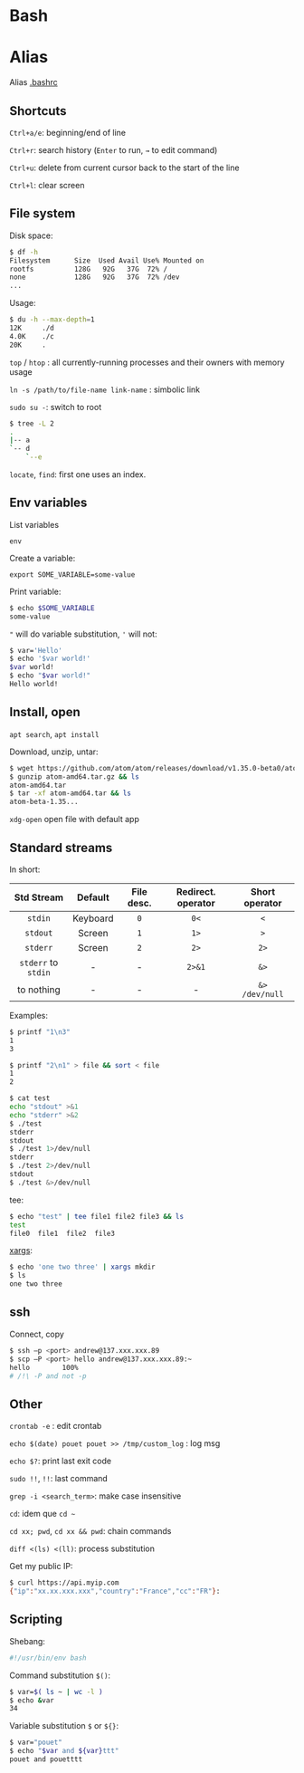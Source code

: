 # Bash

# Alias

Alias [.bashrc](https://github.com/VinceCabs/dotfiles/blob/master/.bashrc#L11)

## Shortcuts

`Ctrl+a/e`: beginning/end of line 

`Ctrl+r`: search history (`Enter` to run, `→` to edit command)

`Ctrl+u`: delete from current cursor back to the start of the line

`Ctrl+l`: clear screen

## File system

Disk space:

```sh
$ df -h
Filesystem      Size  Used Avail Use% Mounted on
rootfs          128G   92G   37G  72% /
none            128G   92G   37G  72% /dev
...
```

Usage:

```sh
$ du -h --max-depth=1
12K     ./d
4.0K    ./c
20K     .
```

`top` / `htop` : all currently-running processes and their owners with memory usage

`ln -s /path/to/file-name link-name` : simbolic link

`sudo su -`: switch to root

```sh
$ tree -L 2
.
|-- a
`-- d
    `--e
```

`locate`, `find`: first one uses an index.

## Env variables

List variables

`env`

Create a variable:

`export SOME_VARIABLE=some-value`

Print variable:

```sh
$ echo $SOME_VARIABLE
some-value
```

`"` will do variable substitution, `'` will not:

```sh
$ var='Hello'
$ echo '$var world!'
$var world!
$ echo "$var world!"
Hello world!
```

## Install, open

`apt search`, `apt install`

Download, unzip, untar:

```sh
$ wget https://github.com/atom/atom/releases/download/v1.35.0-beta0/atom-amd64.tar.gz
$ gunzip atom-amd64.tar.gz && ls
atom-amd64.tar
$ tar -xf atom-amd64.tar && ls
atom-beta-1.35...
```

`xdg-open` open file with default app

## Standard streams

In short:

| Std Stream    | Default     | File desc.    | Redirect. operator    | Short operator    |
| :-----------: | :-----------: | :-----------: | :-----------: | :-----------: |
| `stdin`      | Keyboard    | `0`    | `0<` | `<` |
| `stdout` | Screen | `1` | `1>` | `>` |
| `stderr` | Screen | `2` | `2>` | `2>` |
| `stderr` to `stdin` | - | - | `2>&1` | `&>` |
| to nothing | - | - | -|  `&> /dev/null`  |

Examples:

```sh
$ printf "1\n3"
1
3
```

```sh
$ printf "2\n1" > file && sort < file
1
2
```

```sh
$ cat test
echo "stdout" >&1
echo "stderr" >&2
$ ./test
stderr
stdout
$ ./test 1>/dev/null
stderr
$ ./test 2>/dev/null
stdout
$ ./test &>/dev/null
```

tee:

```sh
$ echo "test" | tee file1 file2 file3 && ls
test
file0  file1  file2  file3
```

[xargs](https://shapeshed.com/unix-xargs/):

```sh
$ echo 'one two three' | xargs mkdir
$ ls
one two three
```

## ssh

Connect, copy

```sh
$ ssh –p <port> andrew@137.xxx.xxx.89
$ scp –P <port> hello andrew@137.xxx.xxx.89:~
hello        100%
# /!\ -P and not -p
```

## Other

`crontab -e` : edit crontab

`echo $(date) pouet pouet >> /tmp/custom_log` : log msg

`echo $?`: print last exit code

`sudo !!`, `!!`: last command

`grep -i <search_term>`: make case insensitive

`cd`: idem que `cd ~`

`cd xx; pwd`, `cd xx && pwd`: chain commands

`diff <(ls) <(ll)`: process substitution

Get my public IP:

```sh
$ curl https://api.myip.com
{"ip":"xx.xx.xxx.xxx","country":"France","cc":"FR"}:
```

## Scripting

Shebang:

```bash
#!/usr/bin/env bash
```

Command substitution `$()`:

```bash
$ var=$( ls ~ | wc -l )
$ echo &var
34
```

Variable substitution `$` or `${}`:

```bash
$ var="pouet"
$ echo "$var and ${var}ttt"
pouet and pouetttt
```
